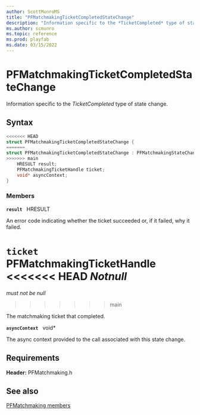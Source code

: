 ```yaml
---
author: ScottMunroMS
title: "PFMatchmakingTicketCompletedStateChange"
description: "Information specific to the *TicketCompleted* type of state change."
ms.author: scmunro
ms.topic: reference
ms.prod: playfab
ms.date: 03/15/2022
---
```


# PFMatchmakingTicketCompletedStateChange  

Information specific to the *TicketCompleted* type of state change.  

## Syntax  
  
```cpp
<<<<<<< HEAD
struct PFMatchmakingTicketCompletedStateChange {  
=======
struct PFMatchmakingTicketCompletedStateChange : PFMatchmakingStateChange {  
>>>>>>> main
    HRESULT result;  
    PFMatchmakingTicketHandle ticket;  
    void* asyncContext;  
}  
```
  
### Members  
  
**`result`** &nbsp; HRESULT  
  
An error code indicating whether the ticket succeeded or, if it failed, why it failed.
  
**`ticket`** &nbsp; PFMatchmakingTicketHandle  
<<<<<<< HEAD
*_Notnull_*  
=======
*must not be null*  
>>>>>>> main
  
The matchmaking ticket that completed.
  
**`asyncContext`** &nbsp; void*  
  
The async context provided to the call associated with this state change.
  
  
## Requirements  
  
**Header:** PFMatchmaking.h
  
## See also  
[PFMatchmaking members](../pfmatchmaking_members.md)  

  
  
